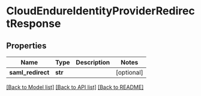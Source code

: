 # CloudEndureIdentityProviderRedirectResponse

## Properties
Name | Type | Description | Notes
------------ | ------------- | ------------- | -------------
**saml_redirect** | **str** |  | [optional]

[[Back to Model list]](API_README.md#documentation-for-models) [[Back to API list]](API_README.md#documentation-for-api-endpoints) [[Back to README]](API_README.md)

